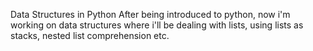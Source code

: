 Data Structures in Python
After being introduced to python, now i'm working on data structures where i'll be dealing with lists, using lists as stacks, nested list comprehension etc.
